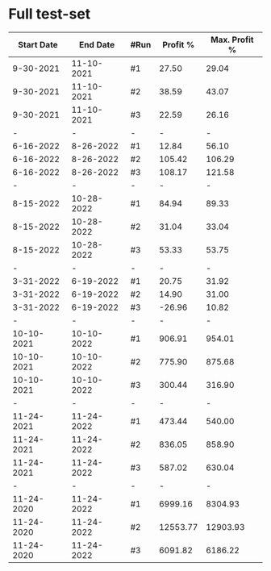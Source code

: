 # Full test-set

| Start Date | End Date   | #Run | Profit % | Max. Profit % |
|------------|------------|------|----------|---------------|
| 9-30-2021  | 11-10-2021 | #1   | 27.50    | 29.04         |
| 9-30-2021  | 11-10-2021 | #2   | 38.59    | 43.07         |
| 9-30-2021  | 11-10-2021 | #3   | 22.59    | 26.16         |
| -          | -          | -    | -        | -             |
| 6-16-2022  | 8-26-2022  | #1   | 12.84    | 56.10         |
| 6-16-2022  | 8-26-2022  | #2   | 105.42   | 106.29        |
| 6-16-2022  | 8-26-2022  | #3   | 108.17   | 121.58        |
| -          | -          | -    | -        | -             |
| 8-15-2022  | 10-28-2022 | #1   | 84.94    | 89.33         |
| 8-15-2022  | 10-28-2022 | #2   | 31.04    | 33.04         |
| 8-15-2022  | 10-28-2022 | #3   | 53.33    | 53.75         |
| -          | -          | -    | -        | -             |
| 3-31-2022  | 6-19-2022  | #1   | 20.75    | 31.92         |
| 3-31-2022  | 6-19-2022  | #2   | 14.90    | 31.00         |
| 3-31-2022  | 6-19-2022  | #3   | -26.96   | 10.82         |
| -          | -          | -    | -        | -             |
| 10-10-2021 | 10-10-2022 | #1   | 906.91   | 954.01        |
| 10-10-2021 | 10-10-2022 | #2   | 775.90   | 875.68        |
| 10-10-2021 | 10-10-2022 | #3   | 300.44   | 316.90        |
| -          | -          | -    | -        | -             |
| 11-24-2021 | 11-24-2022 | #1   | 473.44   | 540.00        |
| 11-24-2021 | 11-24-2022 | #2   | 836.05   | 858.90        |
| 11-24-2021 | 11-24-2022 | #3   | 587.02   | 630.04        |
| -          | -          | -    | -        | -             |
| 11-24-2020 | 11-24-2022 | #1   | 6999.16  | 8304.93       |
| 11-24-2020 | 11-24-2022 | #2   | 12553.77 | 12903.93      |
| 11-24-2020 | 11-24-2022 | #3   | 6091.82  | 6186.22       |
